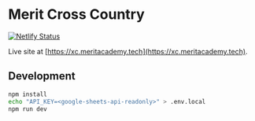 # Merit Cross Country

[![Netlify Status](https://api.netlify.com/api/v1/badges/9ba87fc8-6c34-4ad9-b994-ffdc0aaf1a08/deploy-status)](https://app.netlify.com/sites/affectionate-kilby-337f06/deploys)

Live site at [https://xc.meritacademy.tech](https://xc.meritacademy.tech).

## Development

```bash
npm install
echo "API_KEY=<google-sheets-api-readonly>" > .env.local
npm run dev
```
